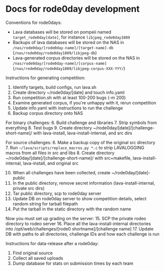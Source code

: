 # Docs for rode0day development

Conventions for rode0days:
* Lava databases will be stored on pompeii named `target_rode0day[date]`, for instance `libjpeg_rode0day1809`
* Backups of lava databases will be stored on the NAS in `/nas/rode0day/[rode0day-name]/[target-name]-db` (`/nas/rode0day/rode0day1809/libjpeg-db`)
* Lava-generated corpus directories will be stored on the NAS in `/nas/rode0day/[rode0day-name]/[corpus-name]` (`/nas/rode0day/rode0day1809/libjpeg-corpus-XXX-YYY/`)


Instructions for generating competition:
1. Identify targets, build configs, run lava.sh
2. Create directory ~/rode0day/[date] and touch info.yaml
3. Run competition.sh with at least 100-200 bugs (-m 200)
4. Examine generated corpus, if you're unhappy with it, rerun competition
5. Update info.yaml with instructions to run the challenge
5. Backup corpus directory onto NAS

For binary challenges:
6. Build challenge and libraries
7. Strip symbols from everything
8. Test bugs
9. Create directory ~/rode0day/[date]/[challenge-short-name]/ with lava-install, lava-install-internal, and src dirs


For source challenges:
6. Make a backup copy of the original src directory
7. Run `~/lava/scripts/replace_macros.py *.c` to strip LAVALOGGING macros from all files in src and libs
8. Create directory ~/rode0day/[date]/[challenge-short-name]/ with src+makefile, lava-install-internal, lava-install, and original src


10. When all challenges have been collected, create ~/rode0day/[date]-public
11. In the public directory, remove secret information (lava-install-internal, private src dirs)
12. Tar public directory, scp to rode0day server
13. Update DB on rode0day server to show competition details, select random string for tarball filepath
14. Put the tarball in the static directory with the random name


Now you must set up grading on the server:
15. SCP the private rodeo directory to rodeo server
16. Place all the lava-install-internal directories into /opt/web/challenges/[rode0 shortname]/[challenge name]
17. Update DB with paths to all directories, challenge IDs and how each challenge is run

Instructions for data-release after a rode0day:
1. Find original source
2. Collect all saved uploads
2. Dump database for stats on submission times by each team
